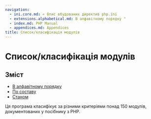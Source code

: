 ```yaml
---
navigation:
  - ini.core.md: « Опис вбудованих директив php.ini
  - extensions.alphabetical.md: В алфавітному порядку "
  - index.md: PHP Manual
  - appendices.md: Appendices
title: Список/класифікація модулів
---
```

# Список/класифікація модулів

## Зміст

-   [В алфавітному порядку](extensions.alphabetical.md)
-   [По составу](extensions.membership.md)
-   [Станом](extensions.state.md)

Ця програма класифікує за різними критеріями понад 150 модулів, документованих у посібнику з PHP.
